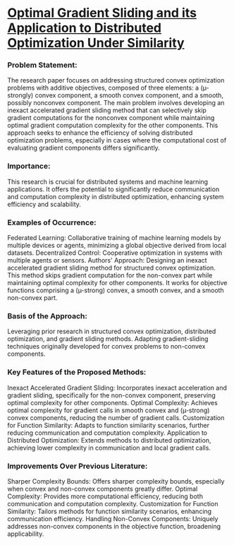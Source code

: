 # [Optimal Gradient Sliding and its Application to Distributed Optimization Under Similarity](https://proceedings.neurips.cc/paper_files/paper/2022/file/d88f6f81e1aaf606776ffdd06fdf24ef-Paper-Conference.pdf)

### Problem Statement:
The research paper focuses on addressing structured convex optimization problems with additive objectives, composed of three elements: a (µ-strongly) convex component, a smooth convex component, and a smooth, possibly nonconvex component. The main problem involves developing an inexact accelerated gradient sliding method that can selectively skip gradient computations for the nonconvex component while maintaining optimal gradient computation complexity for the other components. This approach seeks to enhance the efficiency of solving distributed optimization problems, especially in cases where the computational cost of evaluating gradient components differs significantly.

### Importance:
This research is crucial for distributed systems and machine learning applications. It offers the potential to significantly reduce communication and computation complexity in distributed optimization, enhancing system efficiency and scalability.

### Examples of Occurrence:

Federated Learning: Collaborative training of machine learning models by multiple devices or agents, minimizing a global objective derived from local datasets.
Decentralized Control: Cooperative optimization in systems with multiple agents or sensors.
Authors' Approach:
Designing an inexact accelerated gradient sliding method for structured convex optimization. This method skips gradient computation for the non-convex part while maintaining optimal complexity for other components. It works for objective functions comprising a (µ-strong) convex, a smooth convex, and a smooth non-convex part.

### Basis of the Approach:
Leveraging prior research in structured convex optimization, distributed optimization, and gradient sliding methods. Adapting gradient-sliding techniques originally developed for convex problems to non-convex components.

### Key Features of the Proposed Methods:

Inexact Accelerated Gradient Sliding: Incorporates inexact acceleration and gradient sliding, specifically for the non-convex component, preserving optimal complexity for other components.
Optimal Complexity: Achieves optimal complexity for gradient calls in smooth convex and (µ-strong) convex components, reducing the number of gradient calls.
Customization for Function Similarity: Adapts to function similarity scenarios, further reducing communication and computation complexity.
Application to Distributed Optimization: Extends methods to distributed optimization, achieving lower complexity in communication and local gradient calls.

### Improvements Over Previous Literature:

Sharper Complexity Bounds: Offers sharper complexity bounds, especially when convex and non-convex components greatly differ.
Optimal Complexity: Provides more computational efficiency, reducing both communication and computation complexity.
Customization for Function Similarity: Tailors methods for function similarity scenarios, enhancing communication efficiency.
Handling Non-Convex Components: Uniquely addresses non-convex components in the objective function, broadening applicability.